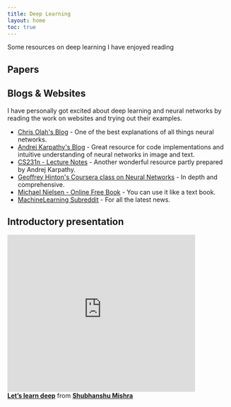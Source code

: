 ```yaml
---
title: Deep Learning
layout: home
toc: true
---
```


<p>Some resources on deep learning I have enjoyed reading</p>
<h2>Papers</h2>
<div id="bibtex_display"></div>
<h2>Blogs & Websites</h2>
<p>I have personally got excited about deep learning and neural networks by reading the work on websites and trying out their examples.</p>
<ul>
	<li><a href="http://colah.github.io">Chris Olah's Blog</a> - One of the best explanations of all things neural networks.</li>
	<li><a href="http://karpathy.github.io">Andrej Karpathy's Blog</a> - Great resource for code implementations and intuitive understanding of neural networks in image and text.</li>
	<li><a href="http://cs231n.github.io/">CS231n - Lecture Notes</a> - Another wonderful resource partly prepared by Andrej Karpathy.</li>
	<li><a href="http://coursera.org/course/neuralnets">Geoffrey Hinton's Coursera class on Neural Networks</a> - In depth and comprehensive.</li>
	<li><a href="http://neuralnetworksanddeeplearning.com">Michael Nielsen - Online Free Book</a> - You can use it like a text book.</li>
	<li><a href="http://reddit.com/r/MachineLearning/">MachineLearning Subreddit</a> - For all the latest news.</li>
</ul>
<h2>Introductory presentation</h2>
<div>
<iframe src="https://www.slideshare.net/slideshow/embed_code/key/pxgoLAand9HVyx" width="425" height="355" frameborder="0" marginwidth="0" marginheight="0" scrolling="no" allowfullscreen></iframe> 
<div><strong><a href="//www.slideshare.net/shubhanshu/lets-learn-deep" title="Let's learn deep" target="_blank">Let’s learn deep</a></strong> from <strong><a href="//www.slideshare.net/shubhanshu" target="_blank">Shubhanshu Mishra</a></strong></div>
</div>
